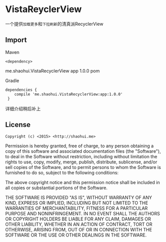 # VistaReyclerView
一个提供`加载更多`和`下拉刷新`的清真派RecyclerView

## Import

Maven

	<dependency>
  <groupId>me.shaohui.VistaRecyclerView</groupId>
  <artifactId>app</artifactId>
  <version>1.0.0</version>
  <type>pom</type>
</dependency>
    
Gradle

	dependencies {
        compile 'me.shaohui.VistaRecyclerView:app:1.0.0'
     }
 
 详细介绍稍后补上
 
## License
	Copyright (c) <2015> <http://shaohui.me>

Permission is hereby granted, free of charge, to any person obtaining a copy of this software and associated documentation files (the "Software"), to deal in the Software without restriction, including without limitation the rights to use, copy, modify, merge, publish, distribute, sublicense, and/or sell copies of the Software, and to permit persons to whom the Software is furnished to do so, subject to the following conditions:

The above copyright notice and this permission notice shall be included in all copies or substantial portions of the Software.

THE SOFTWARE IS PROVIDED "AS IS", WITHOUT WARRANTY OF ANY KIND, EXPRESS OR IMPLIED, INCLUDING BUT NOT LIMITED TO THE WARRANTIES OF MERCHANTABILITY, FITNESS FOR A PARTICULAR PURPOSE AND NONINFRINGEMENT. IN NO EVENT SHALL THE AUTHORS OR COPYRIGHT HOLDERS BE LIABLE FOR ANY CLAIM, DAMAGES OR OTHER LIABILITY, WHETHER IN AN ACTION OF CONTRACT, TORT OR OTHERWISE, ARISING FROM, OUT OF OR IN CONNECTION WITH THE SOFTWARE OR THE USE OR OTHER DEALINGS IN THE SOFTWARE.
 
 
